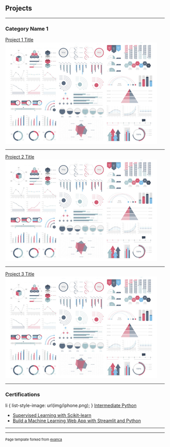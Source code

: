 ## Projects

---

### Category Name 1 

[Project 1 Title](/sample_page)
<img src="images/dummy_thumbnail.jpg?raw=true"/>

---
[Project 2 Title](/pdf/sample_presentation.pdf)
<img src="images/dummy_thumbnail.jpg?raw=true"/>

---
[Project 3 Title](http://example.com/)
<img src="images/dummy_thumbnail.jpg?raw=true"/>

---

### Certifications

<!-- - [Project 1 Title](http://example.com/)
- [Project 2 Title](http://example.com/)
- [Project 3 Title](http://example.com/)
- [Project 4 Title](http://example.com/)
- [Project 5 Title](http://example.com/) -->

li { list-style-image: url(img/iphone.png); } [Intermediate Python](https://www.datacamp.com/statement-of-accomplishment/course/bb669feee150bca1b02497399df48bc4efe8bb3b)
- [Supervised Learning with Scikit-learn](https://www.datacamp.com/statement-of-accomplishment/course/833669b26bb878bd88b0946898d1a84e886cf14c)
- [Build a Machine Learning Web App with Streamlit and Python](https://www.coursera.org/account/accomplishments/verify/J8Q7YZUNXHMR?utm_source=link&utm_medium=certificate&utm_content=cert_image&utm_campaign=sharing_cta&utm_product=project)


---




---
<p style="font-size:11px">Page template forked from <a href="https://github.com/evanca/quick-portfolio">evanca</a></p>
<!-- Remove above link if you don't want to attibute -->
